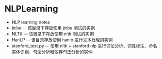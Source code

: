 # NLPLearning
* NLP learning notes
* jieba        --  该目录下存放使用 jieba 测试的实例
* NLTK         --  该目录下存放使用 nltk 测试的实例
* HanLP         --  该目录存放使用 hanlp 进行文本处理的实例
* stanford_test.py  --  使用 nltk + stanford nlp 进行词法分析、词性标注、命名实体识别、句法分析和依存句法分析的实例
